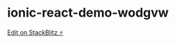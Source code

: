 # ionic-react-demo-wodgvw

[Edit on StackBlitz ⚡️](https://stackblitz.com/edit/ionic-react-demo-wodgvw)